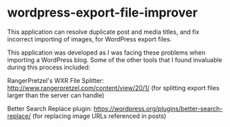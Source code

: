 # wordpress-export-file-improver
This application can resolve duplicate post and media titles, and fix incorrect importing of images, for WordPress export files.

This application was developed as I was facing these problems when importing a WordPress blog. Some of the other tools that I found invaluable during this process included:

RangerPretzel's WXR File Splitter: 
http://www.rangerpretzel.com/content/view/20/1/
(for splitting export files larger than the server can handle)

Better Search Replace plugin: 
https://wordpress.org/plugins/better-search-replace/
(for replacing image URLs referenced in posts)
